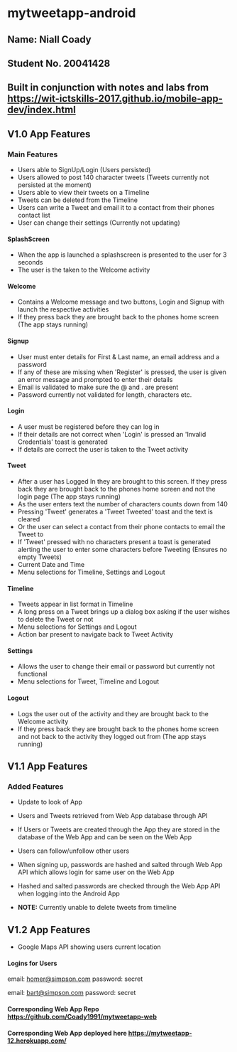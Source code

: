 # mytweetapp-android

## Name: Niall Coady
## Student No. 20041428

## Built in conjunction with notes and labs from https://wit-ictskills-2017.github.io/mobile-app-dev/index.html

## V1.0 App Features

### Main Features
* Users able to SignUp/Login (Users persisted)
* Users allowed to post 140 character tweets (Tweets currently not persisted at the moment)
* Users able to view their tweets on a Timeline
* Tweets can be deleted from the Timeline
* Users can write a Tweet and email it to a contact from their phones contact list
* User can change their settings (Currently not updating)

#### SplashScreen
* When the app is launched a splashscreen is presented to the user for 3 seconds
* The user is the taken to the Welcome activity

#### Welcome
* Contains a Welcome message and two buttons, Login and Signup with launch the respective activities
* If they press back they are brought back to the phones home screen (The app stays running)

#### Signup
* User must enter details for First & Last name, an email address and a password
* If any of these are missing when 'Register' is pressed, the user is given an error message and prompted to enter their details
* Email is validated to make sure the @ and . are present
* Password currently not validated for length, characters etc.

#### Login
* A user must be registered before they can log in
* If their details are not correct when 'Login' is pressed an 'Invalid Credentials' toast is generated
* If details are correct the user is taken to the Tweet activity

#### Tweet
* After a user has Logged In they are brought to this screen. If they press back they are brought back to the phones home screen and not the login page (The app stays running)
* As the user enters text the number of characters counts down from 140
* Pressing 'Tweet' generates a 'Tweet Tweeted' toast and the text is cleared
* Or the user can select a contact from their phone contacts to email the Tweet to
* If 'Tweet' pressed with no characters present a toast is generated alerting the user to enter some characters before Tweeting (Ensures no empty Tweets)
* Current Date and Time
* Menu selections for Timeline, Settings and Logout

#### Timeline
* Tweets appear in list format in Timeline
* A long press on a Tweet brings up a dialog box asking if the user wishes to delete the Tweet or not
* Menu selections for Settings and Logout
* Action bar present to navigate back to Tweet Activity

#### Settings
* Allows the user to change their email or password but currently not functional
* Menu selections for Tweet, Timeline and Logout

#### Logout
* Logs the user out of the activity and they are brought back to the Welcome activity
* If they press back they are brought back to the phones home screen and not back to the activity they logged out from (The app stays running)

## V1.1 App Features

### Added Features
* Update to look of App
* Users and Tweets retrieved from Web App database through API
* If Users or Tweets are created through the App they are stored in the database of the Web App and can be seen on the Web App
* Users can follow/unfollow other users
* When signing up, passwords are hashed and salted through Web App API which allows login for same user on the Web App
* Hashed and salted passwords are checked through the Web App API when logging into the Android App

* __NOTE:__ Currently unable to delete tweets from timeline

## V1.2 App Features
* Google Maps API showing users current location

#### Logins for Users
email: homer@simpson.com
password: secret

email: bart@simpson.com
password: secret

#### Corresponding Web App Repo https://github.com/Coady1991/mytweetapp-web
#### Corresponding Web App deployed here https://mytweetapp-12.herokuapp.com/
